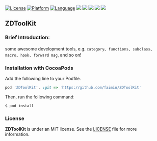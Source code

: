 [![License](https://img.shields.io/badge/license-MIT-blue.svg?style=flat)](https://opensource.org/licenses/MIT)
[![Platform](https://img.shields.io/badge/platform-iOS-lightgrey.svg?style=flat)](#)
[![Language](http://img.shields.io/badge/language-objc-brightgreen.svg?style=flat)](https://developer.apple.com/library/mac/documentation/Cocoa/Conceptual/ProgrammingWithObjectiveC/Introduction/Introduction.html)
[![](http://img.shields.io/travis/faimin/ZDToolKit.svg?style=flat)](https://travis-ci.org/faimin/ZDToolKit)
![](https://img.shields.io/cocoapods/v/ZDToolKit.svg?style=flat)
![](https://img.shields.io/cocoapods/dt/ZDToolKit.svg)
![](https://img.shields.io/cocoapods/dm/ZDToolKit.svg)
![](https://img.shields.io/cocoapods/dw/ZDToolKit.svg)

## ZDToolKit

### Brief Introduction:

some awesome development tools, e.g. `category`、`functions`、`subclass`、`macro`、`hook`、`forward msg`, and so on!

### Installation with CocoaPods

Add the following line to your Podfile.

```ruby
pod 'ZDToolKit', :git => 'https://github.com/faimin/ZDToolKit'
```

Then, run the following command:

```ruby
$ pod install
```

### License

**ZDToolKit** is under an MIT license. See the [LICENSE](https://github.com/faimin/ZDToolKit/blob/master/LICENSE) file for more information.
